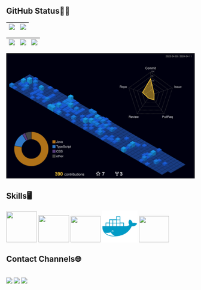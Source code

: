 ## GitHub Status👨‍💻
  | ![](http://github-profile-summary-cards.vercel.app/api/cards/profile-details?username=yellowisk&theme=yeblu) | ![](http://github-profile-summary-cards.vercel.app/api/cards/productive-time?username=yellowisk&theme=yeblu&utcOffset=8) 
| :-: | :-: |

| ![](http://github-profile-summary-cards.vercel.app/api/cards/stats?username=yellowisk&theme=yeblu) | ![](http://github-profile-summary-cards.vercel.app/api/cards/repos-per-language?username=yellowisk&theme=yeblu) | ![](http://github-profile-summary-cards.vercel.app/api/cards/most-commit-language?username=yellowisk&theme=yeblu) 
| :-: | :-: | :-: |

![](./profile-3d-contrib/profile-night-view.svg)
  
## Skills🖥
<div style="display: inline_block">
  <img height="82" width="82" src="https://www.ivankrizsan.se/wp-content/uploads/2019/12/spring_webflux_logo.png" />
  <img height="72" width="82" src="https://cdn.jsdelivr.net/gh/devicons/devicon/icons/postgresql/postgresql-plain.svg" />
  <img height="70" width="80" src="https://cdn.jsdelivr.net/gh/devicons/devicon/icons/angularjs/angularjs-original.svg" />
  <img height="85" width="95" src="https://raw.githubusercontent.com/devicons/devicon/master/icons/docker/docker-plain.svg">
  <img height="70" width="80" src="https://cdn.jsdelivr.net/gh/devicons/devicon@latest/icons/python/python-original.svg" />
</div>

## Contact Channels🌐
<div style="display: inline_block"><br>
  <a href="https://www.instagram.com/heitor_2013/"><img align="center" src="https://img.shields.io/badge/Instagram-D62976?style=for-the-badge&logo=instagram&logoColor=white"></a>
  <a href="https://www.linkedin.com/in/o-heitor-almeida/"><img align="center" src="https://img.shields.io/badge/-LinkedIn-%230077B5?style=for-the-badge&logo=linkedin&logoColor=white"></a>
  <a href = "mailto: oheitordealmeida@gmail.com"><img align="center" src="https://img.shields.io/badge/Gmail-BB001B?style=for-the-badge&logo=gmail&logoColor=white" target="_blank"></a>
</div>

